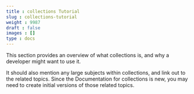 ```yaml
---
title : collections Tutorial
slug : collections-tutorial
weight : 9987
draft : false
images : []
type : docs
---
```


This section provides an overview of what collections is, and why a developer might want to use it.

It should also mention any large subjects within collections, and link out to the related topics.  Since the Documentation for collections is new, you may need to create initial versions of those related topics.

